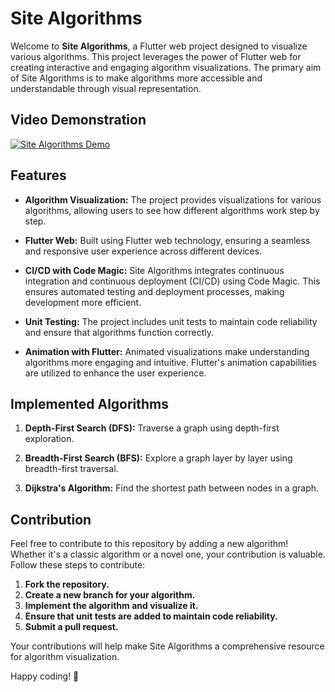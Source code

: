# Site Algorithms

Welcome to **Site Algorithms**, a Flutter web project designed to visualize various algorithms. This project leverages the power of Flutter web for creating interactive and engaging algorithm visualizations. The primary aim of Site Algorithms is to make algorithms more accessible and understandable through visual representation.

## Video Demonstration


[![Site Algorithms Demo](https://www.youtube.com/watch?v=ltM2uGrzJhs&ab_channel=AmrAbdelhamed)](https://www.youtube.com/watch?v=ltM2uGrzJhs&ab_channel=AmrAbdelhamed)

## Features

- **Algorithm Visualization:** The project provides visualizations for various algorithms, allowing users to see how different algorithms work step by step.

- **Flutter Web:** Built using Flutter web technology, ensuring a seamless and responsive user experience across different devices.

- **CI/CD with Code Magic:** Site Algorithms integrates continuous integration and continuous deployment (CI/CD) using Code Magic. This ensures automated testing and deployment processes, making development more efficient.

- **Unit Testing:** The project includes unit tests to maintain code reliability and ensure that algorithms function correctly.

- **Animation with Flutter:** Animated visualizations make understanding algorithms more engaging and intuitive. Flutter's animation capabilities are utilized to enhance the user experience.

## Implemented Algorithms

1. **Depth-First Search (DFS):** Traverse a graph using depth-first exploration.

2. **Breadth-First Search (BFS):** Explore a graph layer by layer using breadth-first traversal.

3. **Dijkstra's Algorithm:** Find the shortest path between nodes in a graph.



## Contribution

Feel free to contribute to this repository by adding a new algorithm! Whether it's a classic algorithm or a novel one, your contribution is valuable. Follow these steps to contribute:

1. **Fork the repository.**
2. **Create a new branch for your algorithm.**
3. **Implement the algorithm and visualize it.**
4. **Ensure that unit tests are added to maintain code reliability.**
5. **Submit a pull request.**

Your contributions will help make Site Algorithms a comprehensive resource for algorithm visualization.

Happy coding! 🚀
